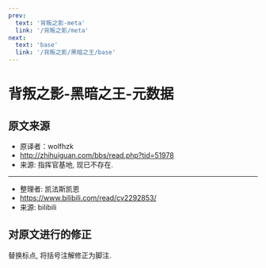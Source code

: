 ```yaml
---
prev:
  text: '背叛之影-meta'
  link: '/背叛之影/meta'
next:
  text: 'base'
  link: '/背叛之影/黑暗之王/base'
---
```


# 背叛之影-黑暗之王-元数据

## 原文来源

+ 原译者：wolfhzk
+ <http://zhihuiguan.com/bbs/read.php?tid=51978>
+ 来源: 指挥官基地, 现已不存在.

--------

+ 整理者: 凯法斯凯恩
+ <https://www.bilibili.com/read/cv2292853/>
+ 来源: bilibili

## 对原文进行的修正

替换标点, 将括号注解修正为脚注.
